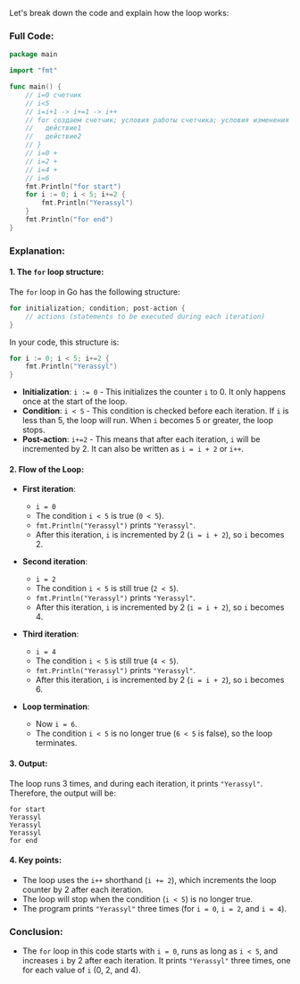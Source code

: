 Let's break down the code and explain how the loop works:

### Full Code:

```go
package main

import "fmt"

func main() {
	// i=0 счетчик
	// i<5
	// i=i+1 -> i+=1 -> i++
	// for создаем счетчик; условия работы счетчика; условия изменения счетчика{
	//   действие1
	//   действие2
	// }
	// i=0 +
	// i=2 +
	// i=4 +
	// i=6
	fmt.Println("for start")
	for i := 0; i < 5; i+=2 {
		fmt.Println("Yerassyl")
	}
	fmt.Println("for end")
}
```

### Explanation:

#### 1. **The `for` loop structure**:
   The `for` loop in Go has the following structure:

   ```go
   for initialization; condition; post-action {
       // actions (statements to be executed during each iteration)
   }
   ```

   In your code, this structure is:

   ```go
   for i := 0; i < 5; i+=2 {
       fmt.Println("Yerassyl")
   }
   ```

   - **Initialization**: `i := 0` - This initializes the counter `i` to 0. It only happens once at the start of the loop.
   - **Condition**: `i < 5` - This condition is checked before each iteration. If `i` is less than 5, the loop will run. When `i` becomes 5 or greater, the loop stops.
   - **Post-action**: `i+=2` - This means that after each iteration, `i` will be incremented by 2. It can also be written as `i = i + 2` or `i++`.

#### 2. **Flow of the Loop**:

   - **First iteration**:
     - `i = 0`
     - The condition `i < 5` is true (`0 < 5`).
     - `fmt.Println("Yerassyl")` prints `"Yerassyl"`.
     - After this iteration, `i` is incremented by 2 (`i = i + 2`), so `i` becomes 2.

   - **Second iteration**:
     - `i = 2`
     - The condition `i < 5` is still true (`2 < 5`).
     - `fmt.Println("Yerassyl")` prints `"Yerassyl"`.
     - After this iteration, `i` is incremented by 2 (`i = i + 2`), so `i` becomes 4.

   - **Third iteration**:
     - `i = 4`
     - The condition `i < 5` is still true (`4 < 5`).
     - `fmt.Println("Yerassyl")` prints `"Yerassyl"`.
     - After this iteration, `i` is incremented by 2 (`i = i + 2`), so `i` becomes 6.

   - **Loop termination**:
     - Now `i = 6`.
     - The condition `i < 5` is no longer true (`6 < 5` is false), so the loop terminates.

#### 3. **Output**:
   The loop runs 3 times, and during each iteration, it prints `"Yerassyl"`. Therefore, the output will be:

   ```
   for start
   Yerassyl
   Yerassyl
   Yerassyl
   for end
   ```

#### 4. **Key points**:
   - The loop uses the `i++` shorthand (`i += 2`), which increments the loop counter by 2 after each iteration.
   - The loop will stop when the condition (`i < 5`) is no longer true.
   - The program prints `"Yerassyl"` three times (for `i = 0`, `i = 2`, and `i = 4`).

### Conclusion:
- The `for` loop in this code starts with `i = 0`, runs as long as `i < 5`, and increases `i` by 2 after each iteration. It prints `"Yerassyl"` three times, one for each value of `i` (0, 2, and 4).
